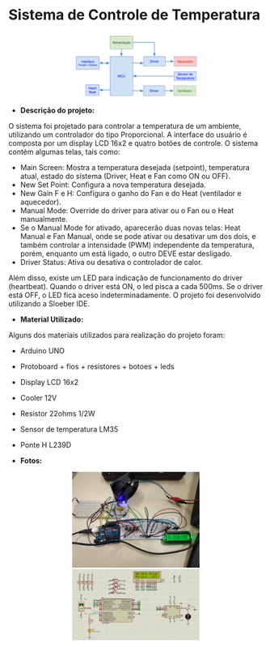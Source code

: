 # Sistema de Controle de Temperatura

<div align="center">
   <img src="diagrama.png" alt="diagrama" width="50%" height="20%"/></center>
</div>

* **Descrição do projeto:**
 
 O sistema foi projetado para controlar a temperatura de um ambiente, utilizando um controlador do tipo Proporcional. A interface do usuário é composta por um display LCD 16x2 e quatro botões de controle. O sistema contém algumas telas, tais como:
 * Main Screen: Mostra a temperatura desejada (setpoint), temperatura atual, estado do sistema (Driver, Heat e Fan como ON ou OFF).
 * New Set Point: Configura a nova temperatura desejada.
 * New Gain F e H: Configura o ganho do Fan e do Heat (ventilador e aquecedor).
 * Manual Mode: Override do driver para ativar ou o Fan ou o Heat manualmente.
 * Se o Manual Mode for ativado, aparecerão duas novas telas: Heat Manual e Fan Manual, onde se pode ativar ou desativar um dos dois, e também controlar a intensidade (PWM) independente da temperatura, porém, enquanto um está ligado, o outro DEVE estar desligado.
 * Driver Status: Ativa ou desativa o controlador de calor.
 
  Além disso, existe um LED para indicação de funcionamento do driver (heartbeat). Quando o driver está ON, o led pisca a cada 500ms. Se o driver está OFF, o LED fica aceso indeterminadamente. O projeto foi desenvolvido utilizando a Sloeber IDE.
  
 * **Material Utilizado:**
 
  Alguns dos materiais utilizados para realização do projeto foram:
  
  * Arduino UNO
  * Protoboard + fios + resistores + botoes + leds
  * Display LCD 16x2
  * Cooler 12V
  * Resistor 22ohms 1/2W
  * Sensor de temperatura LM35
  * Ponte H L239D
 
 
 
* **Fotos:**

<div align="center">
   <img src="montagem.jpeg" alt="fotos" width="50%" height="20%"/></center>
</div>

<div align="center">
   <img src="proteus.png" alt="diagrama" width="50%" height="20%"/></center>
</div>
